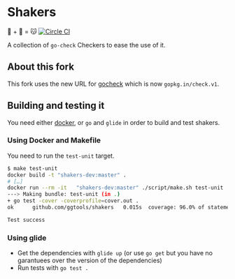 # Shakers
🐹 + 🐙 = 😽 [![Circle CI](https://circleci.com/gh/ggtools/shakers.svg?style=svg)](https://circleci.com/gh/ggtools/shakers)

A collection of `go-check` Checkers to ease the use of it.

## About this fork

This fork uses the new URL for [gocheck](https://labix.org/gocheck) which is now `gopkg.in/check.v1`. 

## Building and testing it

You need either [docker](https://github.com/docker/docker), or `go`
and `glide` in order to build and test shakers.

### Using Docker and Makefile

You need to run the ``test-unit`` target. 
```bash
$ make test-unit
docker build -t "shakers-dev:master" .
# […]
docker run --rm -it   "shakers-dev:master" ./script/make.sh test-unit
---> Making bundle: test-unit (in .)
+ go test -cover -coverprofile=cover.out .
ok      github.com/ggtools/shakers   0.015s  coverage: 96.0% of statements

Test success
```

### Using glide

- Get the dependencies with `glide up` (or use `go get` but you have no garantuees over the version of the dependencies)
- Run tests with `go test .`
